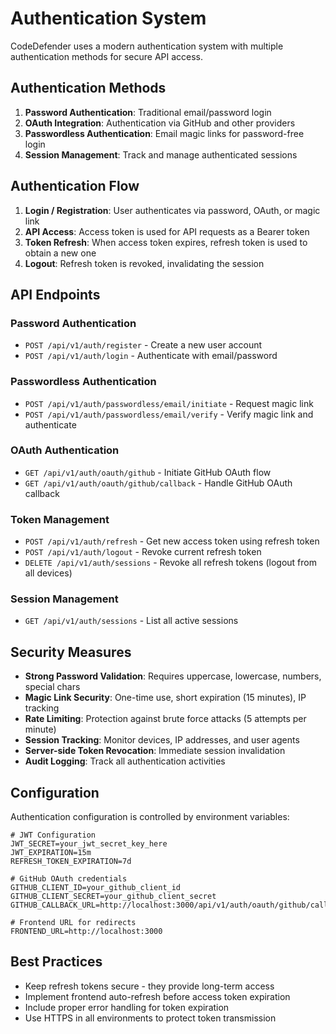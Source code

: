 # Authentication System

CodeDefender uses a modern authentication system with multiple authentication methods for secure API access.

## Authentication Methods

1. **Password Authentication**: Traditional email/password login
2. **OAuth Integration**: Authentication via GitHub and other providers
3. **Passwordless Authentication**: Email magic links for password-free login
4. **Session Management**: Track and manage authenticated sessions

## Authentication Flow

1. **Login / Registration**: User authenticates via password, OAuth, or magic link
2. **API Access**: Access token is used for API requests as a Bearer token
3. **Token Refresh**: When access token expires, refresh token is used to obtain a new one
4. **Logout**: Refresh token is revoked, invalidating the session

## API Endpoints

### Password Authentication

- `POST /api/v1/auth/register` - Create a new user account
- `POST /api/v1/auth/login` - Authenticate with email/password

### Passwordless Authentication

- `POST /api/v1/auth/passwordless/email/initiate` - Request magic link
- `POST /api/v1/auth/passwordless/email/verify` - Verify magic link and authenticate

### OAuth Authentication

- `GET /api/v1/auth/oauth/github` - Initiate GitHub OAuth flow
- `GET /api/v1/auth/oauth/github/callback` - Handle GitHub OAuth callback

### Token Management

- `POST /api/v1/auth/refresh` - Get new access token using refresh token
- `POST /api/v1/auth/logout` - Revoke current refresh token
- `DELETE /api/v1/auth/sessions` - Revoke all refresh tokens (logout from all devices)

### Session Management

- `GET /api/v1/auth/sessions` - List all active sessions

## Security Measures

- **Strong Password Validation**: Requires uppercase, lowercase, numbers, special chars
- **Magic Link Security**: One-time use, short expiration (15 minutes), IP tracking
- **Rate Limiting**: Protection against brute force attacks (5 attempts per minute)
- **Session Tracking**: Monitor devices, IP addresses, and user agents
- **Server-side Token Revocation**: Immediate session invalidation
- **Audit Logging**: Track all authentication activities

## Configuration

Authentication configuration is controlled by environment variables:

```
# JWT Configuration
JWT_SECRET=your_jwt_secret_key_here
JWT_EXPIRATION=15m
REFRESH_TOKEN_EXPIRATION=7d

# GitHub OAuth credentials
GITHUB_CLIENT_ID=your_github_client_id
GITHUB_CLIENT_SECRET=your_github_client_secret
GITHUB_CALLBACK_URL=http://localhost:3000/api/v1/auth/oauth/github/callback

# Frontend URL for redirects
FRONTEND_URL=http://localhost:3000
```

## Best Practices

- Keep refresh tokens secure - they provide long-term access
- Implement frontend auto-refresh before access token expiration
- Include proper error handling for token expiration
- Use HTTPS in all environments to protect token transmission
